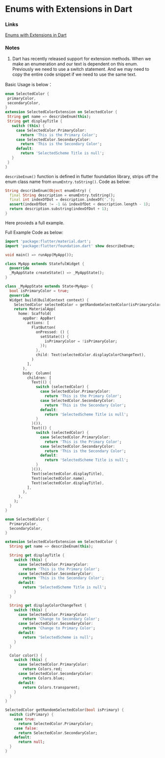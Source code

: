 # Enums with Extensions in Dart

### Links

[Enums with Extensions in Dart](https://medium.com/flutter/enums-with-extensions-dart-460c42ea51f7)

### Notes

1. Dart has recently released support for extension methods. When we make an enumeration and our text is dependent on this enum. Previously we need to use a switch statement. And we may need to copy the entire code snippet if we need to use the same text.

Basic Usage is below：

 ```dart
enum SelectedColor {
  primaryColor,
  secondaryColor,
}
extension SelectedColorExtension on SelectedColor {
  String get name => describeEnum(this);
  String get displayTitle {
    switch (this) {
      case SelectedColor.PrimaryColor:
        return 'This is the Primary Color';
      case SelectedColor.SecondaryColor:
        return 'This is the Secondary Color';
      default:
        return 'SelectedScheme Title is null';
    }
  }
}
 ```

`describeEnum()` function is defined in flutter foundation library, strips off the enum class name from `enumEntry.toString()`. Code as below:

```dart
String describeEnum(Object enumEntry) {
  final String description = enumEntry.toString();
  final int indexOfDot = description.indexOf('.');
  assert(indexOfDot != -1 && indexOfDot < description.length - 1);
  return description.substring(indexOfDot + 1);
}
```

Here provieds a full example.

Full Example Code as below:

```dart
import 'package:flutter/material.dart';
import 'package:flutter/foundation.dart' show describeEnum;

void main() => runApp(MyApp());

class MyApp extends StatefulWidget {
  @override
  _MyAppState createState() => _MyAppState();
}

class _MyAppState extends State<MyApp> {
  bool isPrimaryColor = true;
  @override
  Widget build(BuildContext context) {
    SelectedColor selectedColor = getRandomSelectedColor(isPrimaryColor);
    return MaterialApp(
      home: Scaffold(
        appBar: AppBar(
          actions: [
            FlatButton(
              onPressed: () {
                setState(() {
                  isPrimaryColor = !isPrimaryColor;
                });
              },
              child: Text(selectedColor.displayColorChangeText),
            )
          ],
        ),
        body: Column(
          children: [
            Text(() {
              switch (selectedColor) {
                case SelectedColor.PrimaryColor:
                  return 'This is the Primary Color';
                case SelectedColor.SecondaryColor:
                  return 'This is the Secondary Color';
                default:
                  return 'SelectedScheme Title is null';
              }
            }()),
            Text(() {
              switch (selectedColor) {
                case SelectedColor.PrimaryColor:
                  return 'This is the Primary Color';
                case SelectedColor.SecondaryColor:
                  return 'This is the Secondary Color';
                default:
                  return 'SelectedScheme Title is null';
              }
            }()),
            Text(selectedColor.displayTitle),
            Text(selectedColor.name),
            Text(selectedColor.displayTitle),
          ],
        ),
      ),
    );
  }
}

enum SelectedColor {
  PrimaryColor,
  SecondaryColor,
}

extension SelectedColorExtension on SelectedColor {
  String get name => describeEnum(this);

  String get displayTitle {
    switch (this) {
      case SelectedColor.PrimaryColor:
        return 'This is the Primary Color';
      case SelectedColor.SecondaryColor:
        return 'This is the Secondary Color';
      default:
        return 'SelectedScheme Title is null';
    }
  }

  String get displayColorChangeText {
    switch (this) {
      case SelectedColor.PrimaryColor:
        return 'Change to Secondary Color';
      case SelectedColor.SecondaryColor:
        return 'Change to Primary Color';
      default:
        return 'SelectedScheme is null';
    }
  }

  Color color() {
    switch (this) {
      case SelectedColor.PrimaryColor:
        return Colors.red;
      case SelectedColor.SecondaryColor:
        return Colors.blue;
      default:
        return Colors.transparent;
    }
  }
}

SelectedColor getRandomSelectedColor(bool isPrimary) {
  switch (isPrimary) {
    case true:
      return SelectedColor.PrimaryColor;
    case false:
      return SelectedColor.SecondaryColor;
    default:
      return null;
  }
}
```

